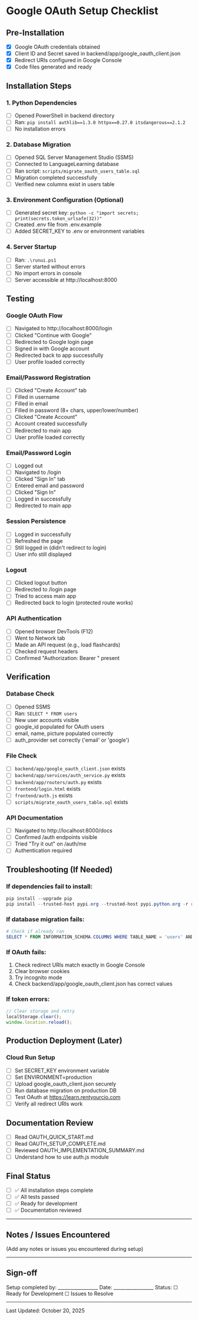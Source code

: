 # Google OAuth Setup Checklist

## Pre-Installation
- [x] Google OAuth credentials obtained
- [x] Client ID and Secret saved in backend/app/google_oauth_client.json
- [x] Redirect URIs configured in Google Console
- [x] Code files generated and ready

## Installation Steps

### 1. Python Dependencies
- [ ] Opened PowerShell in backend directory
- [ ] Ran: `pip install authlib==1.3.0 httpx==0.27.0 itsdangerous==2.1.2`
- [ ] No installation errors

### 2. Database Migration
- [ ] Opened SQL Server Management Studio (SSMS)
- [ ] Connected to LanguageLearning database
- [ ] Ran script: `scripts/migrate_oauth_users_table.sql`
- [ ] Migration completed successfully
- [ ] Verified new columns exist in users table

### 3. Environment Configuration (Optional)
- [ ] Generated secret key: `python -c "import secrets; print(secrets.token_urlsafe(32))"`
- [ ] Created .env file from .env.example
- [ ] Added SECRET_KEY to .env or environment variables

### 4. Server Startup
- [ ] Ran: `.\runui.ps1`
- [ ] Server started without errors
- [ ] No import errors in console
- [ ] Server accessible at http://localhost:8000

## Testing

### Google OAuth Flow
- [ ] Navigated to http://localhost:8000/login
- [ ] Clicked "Continue with Google"
- [ ] Redirected to Google login page
- [ ] Signed in with Google account
- [ ] Redirected back to app successfully
- [ ] User profile loaded correctly

### Email/Password Registration
- [ ] Clicked "Create Account" tab
- [ ] Filled in username
- [ ] Filled in email
- [ ] Filled in password (8+ chars, upper/lower/number)
- [ ] Clicked "Create Account"
- [ ] Account created successfully
- [ ] Redirected to main app
- [ ] User profile loaded correctly

### Email/Password Login
- [ ] Logged out
- [ ] Navigated to /login
- [ ] Clicked "Sign In" tab
- [ ] Entered email and password
- [ ] Clicked "Sign In"
- [ ] Logged in successfully
- [ ] Redirected to main app

### Session Persistence
- [ ] Logged in successfully
- [ ] Refreshed the page
- [ ] Still logged in (didn't redirect to login)
- [ ] User info still displayed

### Logout
- [ ] Clicked logout button
- [ ] Redirected to /login page
- [ ] Tried to access main app
- [ ] Redirected back to login (protected route works)

### API Authentication
- [ ] Opened browser DevTools (F12)
- [ ] Went to Network tab
- [ ] Made an API request (e.g., load flashcards)
- [ ] Checked request headers
- [ ] Confirmed "Authorization: Bearer <token>" present

## Verification

### Database Check
- [ ] Opened SSMS
- [ ] Ran: `SELECT * FROM users`
- [ ] New user accounts visible
- [ ] google_id populated for OAuth users
- [ ] email, name, picture populated correctly
- [ ] auth_provider set correctly ('email' or 'google')

### File Check
- [ ] `backend/app/google_oauth_client.json` exists
- [ ] `backend/app/services/auth_service.py` exists
- [ ] `backend/app/routers/auth.py` exists
- [ ] `frontend/login.html` exists
- [ ] `frontend/auth.js` exists
- [ ] `scripts/migrate_oauth_users_table.sql` exists

### API Documentation
- [ ] Navigated to http://localhost:8000/docs
- [ ] Confirmed /auth endpoints visible
- [ ] Tried "Try it out" on /auth/me
- [ ] Authentication required

## Troubleshooting (If Needed)

### If dependencies fail to install:
```powershell
pip install --upgrade pip
pip install --trusted-host pypi.org --trusted-host pypi.python.org -r requirements.txt
```

### If database migration fails:
```powershell
# Check if already ran
SELECT * FROM INFORMATION_SCHEMA.COLUMNS WHERE TABLE_NAME = 'users' AND COLUMN_NAME = 'google_id'
```

### If OAuth fails:
1. Check redirect URIs match exactly in Google Console
2. Clear browser cookies
3. Try incognito mode
4. Check backend/app/google_oauth_client.json has correct values

### If token errors:
```javascript
// Clear storage and retry
localStorage.clear();
window.location.reload();
```

## Production Deployment (Later)

### Cloud Run Setup
- [ ] Set SECRET_KEY environment variable
- [ ] Set ENVIRONMENT=production
- [ ] Upload google_oauth_client.json securely
- [ ] Run database migration on production DB
- [ ] Test OAuth at https://learn.rentyourcio.com
- [ ] Verify all redirect URIs work

## Documentation Review
- [ ] Read OAUTH_QUICK_START.md
- [ ] Read OAUTH_SETUP_COMPLETE.md
- [ ] Reviewed OAUTH_IMPLEMENTATION_SUMMARY.md
- [ ] Understand how to use auth.js module

## Final Status
- [ ] ✅ All installation steps complete
- [ ] ✅ All tests passed
- [ ] ✅ Ready for development
- [ ] ✅ Documentation reviewed

---

## Notes / Issues Encountered

(Add any notes or issues you encountered during setup)

---

## Sign-off

Setup completed by: _________________
Date: _________________
Status: ☐ Ready for Development ☐ Issues to Resolve

---

Last Updated: October 20, 2025
